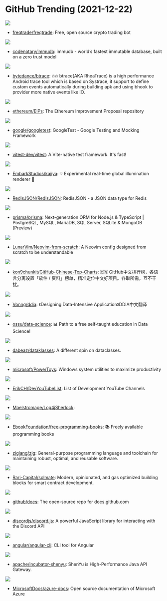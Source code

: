 # GitHub Trending (2021-12-22)

![](https://img.shields.io/badge/Python-New%2071-green?style=flat-square&logo=appveyor)
- [freqtrade/freqtrade](https://github.com/freqtrade/freqtrade): Free, open source crypto trading bot

![](https://img.shields.io/badge/Go-New%20438-green?style=flat-square&logo=appveyor)
- [codenotary/immudb](https://github.com/codenotary/immudb): immudb - world’s fastest immutable database, built on a zero trust model

![](https://img.shields.io/badge/Kotlin-New%2036-green?style=flat-square&logo=appveyor)
- [bytedance/btrace](https://github.com/bytedance/btrace): 🔥🔥 btrace(AKA RheaTrace) is a high performance Android trace tool which is based on Systrace, it support to define custom events automatically during building apk and using bhook to provider more native events like IO.

![](https://img.shields.io/badge/Solidity-New%2050-green?style=flat-square&logo=appveyor)
- [ethereum/EIPs](https://github.com/ethereum/EIPs): The Ethereum Improvement Proposal repository

![](https://img.shields.io/badge/C%2B%2B-New%208-green?style=flat-square&logo=appveyor)
- [google/googletest](https://github.com/google/googletest): GoogleTest - Google Testing and Mocking Framework

![](https://img.shields.io/badge/TypeScript-New%20309-green?style=flat-square&logo=appveyor)
- [vitest-dev/vitest](https://github.com/vitest-dev/vitest): A Vite-native test framework. It's fast!

![](https://img.shields.io/badge/Rust-New%20212-green?style=flat-square&logo=appveyor)
- [EmbarkStudios/kajiya](https://github.com/EmbarkStudios/kajiya): 💡 Experimental real-time global illumination renderer 🦀

![](https://img.shields.io/badge/Rust-New%20117-green?style=flat-square&logo=appveyor)
- [RedisJSON/RedisJSON](https://github.com/RedisJSON/RedisJSON): RedisJSON - a JSON data type for Redis

![](https://img.shields.io/badge/TypeScript-New%2023-green?style=flat-square&logo=appveyor)
- [prisma/prisma](https://github.com/prisma/prisma): Next-generation ORM for Node.js & TypeScript | PostgreSQL, MySQL, MariaDB, SQL Server, SQLite & MongoDB (Preview)

![](https://img.shields.io/badge/Lua-New%2052-green?style=flat-square&logo=appveyor)
- [LunarVim/Neovim-from-scratch](https://github.com/LunarVim/Neovim-from-scratch): A Neovim config designed from scratch to be understandable

![](https://img.shields.io/badge/Java-New%20254-green?style=flat-square&logo=appveyor)
- [kon9chunkit/GitHub-Chinese-Top-Charts](https://github.com/kon9chunkit/GitHub-Chinese-Top-Charts): 🇨🇳 GitHub中文排行榜，各语言分离设置「软件 / 资料」榜单，精准定位中文好项目。各取所需，互不干扰。

![](https://img.shields.io/badge/Python-New%2041-green?style=flat-square&logo=appveyor)
- [Vonng/ddia](https://github.com/Vonng/ddia): 《Designing Data-Intensive Application》DDIA中文翻译

![](https://img.shields.io/badge/none-New%20156-green?style=flat-square&logo=appveyor)
- [ossu/data-science](https://github.com/ossu/data-science): 📊 Path to a free self-taught education in Data Science!

![](https://img.shields.io/badge/Python-New%2079-green?style=flat-square&logo=appveyor)
- [dabeaz/dataklasses](https://github.com/dabeaz/dataklasses): A different spin on dataclasses.

![](https://img.shields.io/badge/C%23-New%2046-green?style=flat-square&logo=appveyor)
- [microsoft/PowerToys](https://github.com/microsoft/PowerToys): Windows system utilities to maximize productivity

![](https://img.shields.io/badge/none-New%2017-green?style=flat-square&logo=appveyor)
- [ErikCH/DevYouTubeList](https://github.com/ErikCH/DevYouTubeList): List of Development YouTube Channels

![](https://img.shields.io/badge/PowerShell-New%2015-green?style=flat-square&logo=appveyor)
- [Maelstromage/Log4jSherlock](https://github.com/Maelstromage/Log4jSherlock): 

![](https://img.shields.io/badge/none-New%20175-green?style=flat-square&logo=appveyor)
- [EbookFoundation/free-programming-books](https://github.com/EbookFoundation/free-programming-books): 📚 Freely available programming books

![](https://img.shields.io/badge/Zig-New%2030-green?style=flat-square&logo=appveyor)
- [ziglang/zig](https://github.com/ziglang/zig): General-purpose programming language and toolchain for maintaining robust, optimal, and reusable software.

![](https://img.shields.io/badge/Solidity-New%2041-green?style=flat-square&logo=appveyor)
- [Rari-Capital/solmate](https://github.com/Rari-Capital/solmate): Modern, opinionated, and gas optimized building blocks for smart contract development.

![](https://img.shields.io/badge/JavaScript-New%2062-green?style=flat-square&logo=appveyor)
- [github/docs](https://github.com/github/docs): The open-source repo for docs.github.com

![](https://img.shields.io/badge/JavaScript-New%2029-green?style=flat-square&logo=appveyor)
- [discordjs/discord.js](https://github.com/discordjs/discord.js): A powerful JavaScript library for interacting with the Discord API

![](https://img.shields.io/badge/TypeScript-New%205-green?style=flat-square&logo=appveyor)
- [angular/angular-cli](https://github.com/angular/angular-cli): CLI tool for Angular

![](https://img.shields.io/badge/Java-New%2049-green?style=flat-square&logo=appveyor)
- [apache/incubator-shenyu](https://github.com/apache/incubator-shenyu): ShenYu is High-Performance Java API Gateway.

![](https://img.shields.io/badge/PowerShell-New%2030-green?style=flat-square&logo=appveyor)
- [MicrosoftDocs/azure-docs](https://github.com/MicrosoftDocs/azure-docs): Open source documentation of Microsoft Azure

